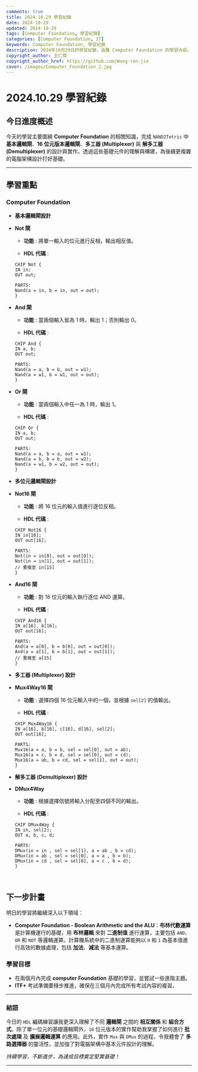```yaml
---
comments: true
title: 2024.10.29 學習紀錄
date: 2024-10-29
updated: 2024-10-29
tags: [Computer Foundation, 學習紀錄]
categories: [Computer Foundation, IT]
keywords: Computer Foundation, 學習紀錄
description: 2024年10月29日的學習紀錄，涵蓋 Computer Foundation 的學習內容。
copyright_author: 王仁傑
copyright_author_href: https://github.com/Wang-ren-jie
cover: /images/Computer_Foundation_2.jpg
---
```


# 2024.10.29 學習紀錄

## 今日進度概述

今天的學習主要圍繞 **Computer Foundation** 的相關知識，完成 `NAND2Tetris` 中 **基本邏輯閘**、**16 位元版本邏輯閘**、**多工器 (Multiplexer\)** 與 **解多工器 (Demultiplexer\)** 的設計與實作。透過這些基礎元件的理解與構建，為後續更複雜的電腦架構設計打好基礎。

---

## 學習重點

### Computer Foundation

- **基本邏輯閘設計**

- **Not 閘**
    - **功能** : 將單一輸入的位元進行反相，輸出相反值。

    - **HDL 代碼** : 
    ```HDL
    CHIP Not {
    IN in;
    OUT out;

    PARTS:
    Nand(a = in, b = in, out = out);
    }

    ```

- **And 閘**
    - **功能** : 當兩個輸入皆為 1 時，輸出 1；否則輸出 0。

    - **HDL 代碼** : 
    ```HDL
    CHIP And {
    IN a, b;
    OUT out;

    PARTS:
    Nand(a = a, b = b, out = w1);
    Nand(a = w1, b = w1, out = out);
    }

    ```

- **Or 閘**
    - **功能** : 當兩個輸入中任一為 1 時，輸出 1。

    - **HDL 代碼** : 
    ```HDL
    CHIP Or {
    IN a, b;
    OUT out;

    PARTS:
    Nand(a = a, b = a, out = w1);
    Nand(a = b, b = b, out = w2);
    Nand(a = w1, b = w2, out = out);
    }

    ```


- **多位元邏輯閘設計**

- **Not16 閘**
    - **功能** : 將 16 位元的輸入值進行逐位反相。

    - **HDL 代碼** : 
    ```HDL
    CHIP Not16 {
    IN in[16];
    OUT out[16];

    PARTS:
    Not(in = in[0], out = out[0]);
    Not(in = in[1], out = out[1]);
    // 重複至 in[15]
    }
    ```

- **And16 閘**
    - **功能** : 對 16 位元的輸入執行逐位 AND 運算。

    - **HDL 代碼** : 
    ```HDL
    CHIP And16 {
    IN a[16], b[16];
    OUT out[16];

    PARTS:
    And(a = a[0], b = b[0], out = out[0]);
    And(a = a[1], b = b[1], out = out[1]);
    // 重複至 a[15]
    }
    ```


- **多工器 (Multiplexer) 設計**

- **Mux4Way16 閘**
    - **功能** : 選擇四個 16 位元輸入中的一個，並根據 `sel[2]` 的值輸出。

    - **HDL 代碼** : 
    ```HDL
    CHIP Mux4Way16 {
    IN a[16], b[16], c[16], d[16], sel[2];
    OUT out[16];

    PARTS:
    Mux16(a = a, b = b, sel = sel[0], out = ab);
    Mux16(a = c, b = d, sel = sel[0], out = cd);
    Mux16(a = ab, b = cd, sel = sel[1], out = out);
    }

    ```
    

- **解多工器 (Demultiplexer) 設計**

- **DMux4Way**
    - **功能** : 根據選擇信號將輸入分配至四個不同的輸出。

    - **HDL 代碼** : 
    ```HDL
    CHIP DMux4Way {
    IN in, sel[2];
    OUT a, b, c, d;

    PARTS:
    DMux(in = in , sel = sel[1], a = ab , b = cd);
    DMux(in = ab , sel = sel[0], a = a , b = b);
    DMux(in = cd , sel = sel[0], a = c , b = d);
    }

    ```

</br>


## 下一步計畫

明日的學習將繼續深入以下領域：

- **Computer Foundation - Boolean Arithmetic and the ALU**：**布林代數運算** 是計算機運行的基礎，用 **布林邏輯** 來對 **二進制值** 進行運算，主要包括 `AND`、`OR` 和 `NOT` 等邏輯運算。計算機系統中的二進制運算能夠以 `0` 和 `1` 為基本值進行高效的數據處理，包括 **加法**、**減法** 等基本運算。

### 學習目標

- 在兩個月內完成 **computer Foundation** 基礎的學習，並嘗試一些進階主題。
- **ITF+** 考試準備要穩步推進，確保在三個月內完成所有考試內容的複習。

---

### 結語

今日的 `HDL` 編碼練習讓我更深入理解了不同 **邏輯閘** 之間的 **相互關係** 和 **組合方式**。除了單一位元的基礎邏輯閘外，`16` 位元版本的實作幫助我掌握了如何進行 **批次處理** 及 **擴展邏輯運算** 的應用。此外，實作 `Mux` 與 `DMux` 的過程，令我體會了 **多路選擇器** 的靈活性，並加強了對電腦架構中基本元件設計的理解。


_持續學習，不斷進步，為達成目標奠定堅實基礎！_

---
